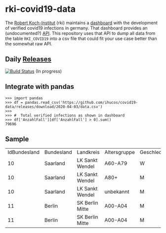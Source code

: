 # rki-covid19-data

The [Robert Koch-Institut](https://www.rki.de/) (rki) maintains a [dashboard](https://experience.arcgis.com/experience/478220a4c454480e823b17327b2bf1d4) with the development of verified covid19 infections in germany.
That dashboard provides an (undocumented?) [API](https://services7.arcgis.com/mOBPykOjAyBO2ZKk/arcgis/rest/services/RKI_COVID19/FeatureServer/0/query). This repository uses that API to dump all data from the table `RKI_COVID19` into a csv file that could fit your use case better than the somewhat raw API.

## Daily [Releases](https://github.com/ihucos/covid19-data/releases)
[![Build Status](https://travis-ci.org/ihucos/rki-covid19-data.svg?branch=master)](https://travis-ci.org/ihucos/rki-covid19-data) (In progress)

## Integrate with pandas
```
>>> import pandas
>>> df = pandas.read_csv('https://github.com/ihucos/covid19-data/releases/download/2020-04-03/data.csv')
>>>
>>> #  Total verified infections as shown in dashboard
>>> df['AnzahlFall'][df['AnzahlFall'] > 0].sum()
79696
```


## Sample

|              |            |                 |              |            |            |                 |          |               |             |                         |           |                | 
|--------------|------------|-----------------|--------------|------------|------------|-----------------|----------|---------------|-------------|-------------------------|-----------|----------------| 
| IdBundesland | Bundesland | Landkreis       | Altersgruppe | Geschlecht | AnzahlFall | AnzahlTodesfall | ObjectId | Meldedatum    | IdLandkreis | Datenstand              | NeuerFall | NeuerTodesfall | 
| 10           | Saarland   | LK Sankt Wendel | A60-A79      | W          | 1          | 0               | 697852   | 1585785600000 | 10046       | "03.04.2020, 00:00 Uhr" | 1         | -9             | 
| 10           | Saarland   | LK Sankt Wendel | A80+         | M          | 1          | 0               | 697853   | 1585699200000 | 10046       | "03.04.2020, 00:00 Uhr" | 0         | -9             | 
| 10           | Saarland   | LK Sankt Wendel | unbekannt    | M          | 1          | 0               | 697854   | 1583971200000 | 10046       | "03.04.2020, 00:00 Uhr" | 0         | -9             | 
| 11           | Berlin     | SK Berlin Mitte | A00-A04      | M          | 1          | 0               | 697855   | 1583366400000 | 11001       | "03.04.2020, 00:00 Uhr" | 0         | -9             | 
| 11           | Berlin     | SK Berlin Mitte | A00-A04      | M          | 1          | 0               | 697856   | 1583884800000 | 11001       | "03.04.2020, 00:00 Uhr" | 0         | -              | 
